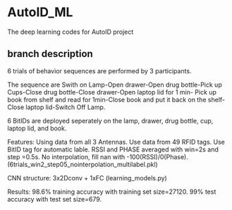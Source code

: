 # AutoID_ML
The deep learning codes for AutoID project

## branch description
6 trials of behavior sequences are performed by 3 participants. 

The sequence are  Swith on Lamp-Open drawer-Open drug bottle-Pick up Cups-Close drug bottle-Close drawer-Open laptop lid for 1 min- Pick up book from shelf and read for 1min-Close book and put it back on the shelf-Close laptop lid-Switch Off Lamp. 

6 BitIDs are deployed seperately on the lamp, drawer, drug bottle, cup, laptop lid, and book. 

Features: Using data from all 3 Antennas. Use data from 49 RFID tags. Use BitID tag for automatic lable. RSSI and PHASE averaged with win=2s and step =0.5s. No interpolation, fill nan with -100(RSSI)/0(Phase). (6trials_win2_step05_nointerpolation_multilabel.pkl)

CNN structure: 3x2Dconv + 1xFC  (learning_models.py)

Results: 98.6% training accuracy with training set size=27120. 99% test accuracy with test set size=679. 

